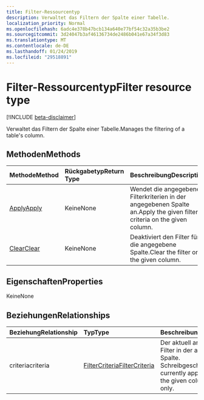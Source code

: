 ```yaml
---
title: Filter-Ressourcentyp
description: Verwaltet das Filtern der Spalte einer Tabelle.
localization_priority: Normal
ms.openlocfilehash: 6adc4e378b47bcb134a640e77bf54c32a35b3be2
ms.sourcegitcommit: 3d24047b3af46136734de2486b041e67a34f3d83
ms.translationtype: MT
ms.contentlocale: de-DE
ms.lasthandoff: 01/24/2019
ms.locfileid: "29518891"
---
```

# <a name="filter-resource-type"></a><span data-ttu-id="d1d64-103">Filter-Ressourcentyp</span><span class="sxs-lookup"><span data-stu-id="d1d64-103">Filter resource type</span></span>

[!INCLUDE [beta-disclaimer](../../includes/beta-disclaimer.md)]

<span data-ttu-id="d1d64-104">Verwaltet das Filtern der Spalte einer Tabelle.</span><span class="sxs-lookup"><span data-stu-id="d1d64-104">Manages the filtering of a table's column.</span></span>


## <a name="methods"></a><span data-ttu-id="d1d64-105">Methoden</span><span class="sxs-lookup"><span data-stu-id="d1d64-105">Methods</span></span>

| <span data-ttu-id="d1d64-106">Methode</span><span class="sxs-lookup"><span data-stu-id="d1d64-106">Method</span></span>           | <span data-ttu-id="d1d64-107">Rückgabetyp</span><span class="sxs-lookup"><span data-stu-id="d1d64-107">Return Type</span></span>    |<span data-ttu-id="d1d64-108">Beschreibung</span><span class="sxs-lookup"><span data-stu-id="d1d64-108">Description</span></span>|
|:---------------|:--------|:----------|
|[<span data-ttu-id="d1d64-109">Apply</span><span class="sxs-lookup"><span data-stu-id="d1d64-109">Apply</span></span>](../api/filter-apply.md)|<span data-ttu-id="d1d64-110">Keine</span><span class="sxs-lookup"><span data-stu-id="d1d64-110">None</span></span>|<span data-ttu-id="d1d64-111">Wendet die angegebenen Filterkriterien in der angegebenen Spalte an.</span><span class="sxs-lookup"><span data-stu-id="d1d64-111">Apply the given filter criteria on the given column.</span></span>|
|[<span data-ttu-id="d1d64-112">Clear</span><span class="sxs-lookup"><span data-stu-id="d1d64-112">Clear</span></span>](../api/filter-clear.md)|<span data-ttu-id="d1d64-113">Keine</span><span class="sxs-lookup"><span data-stu-id="d1d64-113">None</span></span>|<span data-ttu-id="d1d64-114">Deaktiviert den Filter für die angegebene Spalte.</span><span class="sxs-lookup"><span data-stu-id="d1d64-114">Clear the filter on the given column.</span></span>|

## <a name="properties"></a><span data-ttu-id="d1d64-115">Eigenschaften</span><span class="sxs-lookup"><span data-stu-id="d1d64-115">Properties</span></span>
<span data-ttu-id="d1d64-116">Keine</span><span class="sxs-lookup"><span data-stu-id="d1d64-116">None</span></span>

## <a name="relationships"></a><span data-ttu-id="d1d64-117">Beziehungen</span><span class="sxs-lookup"><span data-stu-id="d1d64-117">Relationships</span></span>
| <span data-ttu-id="d1d64-118">Beziehung</span><span class="sxs-lookup"><span data-stu-id="d1d64-118">Relationship</span></span> | <span data-ttu-id="d1d64-119">Typ</span><span class="sxs-lookup"><span data-stu-id="d1d64-119">Type</span></span>   |<span data-ttu-id="d1d64-120">Beschreibung</span><span class="sxs-lookup"><span data-stu-id="d1d64-120">Description</span></span>|
|:---------------|:--------|:----------|
|<span data-ttu-id="d1d64-121">criteria</span><span class="sxs-lookup"><span data-stu-id="d1d64-121">criteria</span></span>|[<span data-ttu-id="d1d64-122">FilterCriteria</span><span class="sxs-lookup"><span data-stu-id="d1d64-122">FilterCriteria</span></span>](filtercriteria.md)|<span data-ttu-id="d1d64-p101">Der aktuell angewendete Filter in der angegebenen Spalte. Schreibgeschützt.</span><span class="sxs-lookup"><span data-stu-id="d1d64-p101">The currently applied filter on the given column. Read-only.</span></span>|

<!-- uuid: 8fcb5dbc-d5aa-4681-8e31-b001d5168d79
2015-10-25 14:57:30 UTC -->
<!--
{
  "type": "#page.annotation",
  "description": "Filter resource",
  "keywords": "",
  "section": "documentation",
  "tocPath": "",
  "suppressions": [
    "Error: /api-reference/beta/resources/filter.md:\r\n      Exception processing links.\r\n    System.ArgumentException: Link Definition was null. Link text: !INCLUDE [beta-disclaimer](../../includes/beta-disclaimer.md)\r\n      at ApiDoctor.Validation.DocFile.get_LinkDestinations()\r\n      at ApiDoctor.Validation.DocSet.ValidateLinks(Boolean includeWarnings, String[] relativePathForFiles, IssueLogger issues, Boolean requireFilenameCaseMatch, Boolean printOrphanedFiles)"
  ]
}
-->

